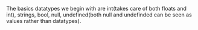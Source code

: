 The basics datatypes we begin with are int(takes care of both floats and int), strings, bool, null, undefined(both null and undefinded can be seen as values rather than datatypes).
